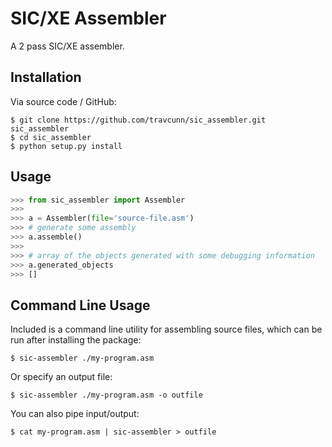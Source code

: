 SIC/XE Assembler
================

A 2 pass SIC/XE assembler.


Installation
------------

Via source code / GitHub:

    $ git clone https://github.com/travcunn/sic_assembler.git sic_assembler
    $ cd sic_assembler
    $ python setup.py install
    

Usage
-----
```python
>>> from sic_assembler import Assembler
>>>
>>> a = Assembler(file='source-file.asm')
>>> # generate some assembly
>>> a.assemble()
>>>
>>> # array of the objects generated with some debugging information
>>> a.generated_objects
>>> []
```


Command Line Usage
--------------------
Included is a command line utility for assembling source files, which can be run after installing the package:

    $ sic-assembler ./my-program.asm
    
Or specify an output file:

    $ sic-assembler ./my-program.asm -o outfile
    
You can also pipe input/output:

    $ cat my-program.asm | sic-assembler > outfile
